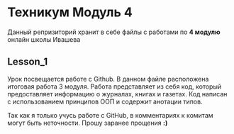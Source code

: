 # Техникум Модуль 4 
Данный репризиторий хранит в себе файлы с работами по **4 модулю** онлайн школы Ивашева

## Lesson_1 
Урок посвещается работе с Github. В данном файле расположена итоговая работа 3 модуля. 
Работа представляет из себя код, который предоставляет информацию о журналах, книгах и газетах.
Код написан с использованием принципов ООП и содержит анотации типов.

Так как я только учусь работе с GitHub, в комментариях к комитам могут быть неточности. Прошу заранее прощения **:)**